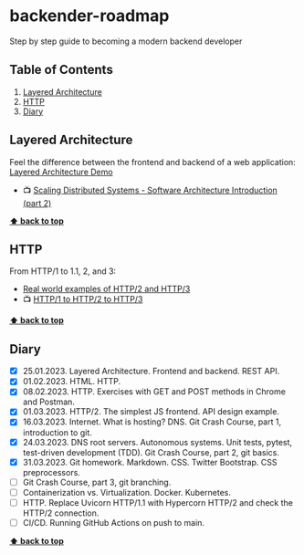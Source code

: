 # backender-roadmap

Step by step guide to becoming a modern backend developer

## Table of Contents

1. [Layered Architecture](#layered-architecture)
1. [HTTP](#http)
1. [Diary](#diary)

## Layered Architecture

Feel the difference between the frontend and backend of a web application: [Layered Architecture Demo](01-layered-architecture/)

- 📺 [Scaling Distributed Systems - Software Architecture Introduction (part 2)](https://www.youtube.com/watch?v=gxfERVP18-g)

**[⬆ back to top](#table-of-contents)**

## HTTP

From HTTP/1 to 1.1, 2, and 3:

- [Real world examples of HTTP/2 and HTTP/3](02-http-2-3/)
- 📺 [HTTP/1 to HTTP/2 to HTTP/3](https://www.youtube.com/watch?v=a-sBfyiXysI)

**[⬆ back to top](#table-of-contents)**

## Diary

- [x] 25.01.2023. Layered Architecture. Frontend and backend. REST API.
- [x] 01.02.2023. HTML. HTTP.
- [x] 08.02.2023. HTTP. Exercises with GET and POST methods in Chrome and Postman.
- [x] 01.03.2023. HTTP/2. The simplest JS frontend. API design example.
- [x] 16.03.2023. Internet. What is hosting? DNS. Git Crash Course, part 1, introduction to git.
- [x] 24.03.2023. DNS root servers. Autonomous systems. Unit tests, pytest, test-driven development (TDD). Git Crash Course, part 2, git basics.
- [x] 31.03.2023. Git homework. Markdown. CSS. Twitter Bootstrap. CSS preprocessors.
- [ ] Git Crash Course, part 3, git branching.
- [ ] Containerization vs. Virtualization. Docker. Kubernetes.
- [ ] HTTP. Replace Uvicorn HTTP/1.1 with Hypercorn HTTP/2 and check the HTTP/2 connection.
- [ ] CI/CD. Running GitHub Actions on push to main.

**[⬆ back to top](#table-of-contents)**

